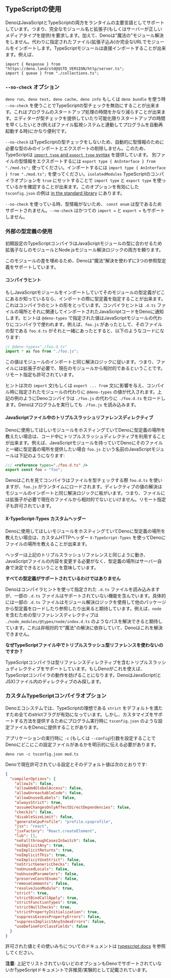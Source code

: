 <!-- ## Using TypeScript -->
## TypeScriptの使用

<!-- TODO(lucacasonato): text on 'just import .ts' -->

<!--
Deno supports both JavaScript and TypeScript as first class languages at
runtime. This means it requires fully qualified module names, including the
extension (or a server providing the correct media type). In addition, Deno has
no "magical" module resolution. Instead, imported modules are specified as files
(including extensions) or fully qualified URL imports. Typescript modules can be
directly imported. E.g.
-->
DenoはJavaScriptとTypeScriptの両方をランタイムの主要言語としてサポートしています。つまり、完全なモジュール名と拡張子(もしくはサーバーが正しいメディアタイプを提供)を要求します。加えて、Denoは"魔法の"モジュール解決をしません。代わりに指定されたファイル(拡張子込み)か完全なURLでモジュールをインポートします。TypeScriptモジュールは直接インポートすることが出来ます。例えば、

```
import { Response } from "https://deno.land/std@$STD_VERSION/http/server.ts";
import { queue } from "./collections.ts";
```

<!-- ### `--no-check` option -->
### `--no-check` オプション

<!--
When using `deno run`, `deno test`, `deno cache`,`deno info`, or `deno bundle`
you can specify the `--no-check` flag to disable TypeScript type checking. This
can significantly reduce the time that program startup takes. This can be very
useful when type checking is provided by your editor and you want startup time
to be as fast as possible (for example when restarting the program automatically
with a file watcher).
-->
`deno run`、`deno test`、`deno cache`、`deno info` もしくは `deno bundle` を使う時 `--no-check` を使うことでTypeScriptの型チェックを無効にすることが出来ます。これはプログラムのスタートアップ処理の時間をかなり減らすことが出来ます。エディターが型チェックを提供していたり可能化限りスタートアップの時間を早くしたいとき(例えばファイル監視システムと連動してプログラムを自動再起動する時)にかなり便利です。

<!--
Because `--no-check` does not do TypeScript type checking we can not
automatically remove type only imports and exports as this would require type
information. For this purpose TypeScript provides the
[`import type` and `export type` syntax](https://www.typescriptlang.org/docs/handbook/release-notes/typescript-3-8.html#type-only-imports-and-exports).
To export a type in a different file use
`export type { AnInterface } from "./mod.ts";`. To import a type use
`import type { AnInterface } from "./mod.ts";`. You can check that you are using
`import type` and `export type` where necessary by setting the `isolatedModules`
TypeScript compiler option to `true`. You can see an example `tsconfig.json`
with this option
[in the standard library](https://github.com/denoland/deno/blob/master/std/tsconfig_test.json).
-->
`--no-check` はTypeScriptの型チェックをしないため、自動的に型情報のために必要な型のみのインポートとエクスポートの削除しません。このため、TypeScriptは [`import type` and `export type` syntax](https://www.typescriptlang.org/docs/handbook/release-notes/typescript-3-8.html#type-only-imports-and-exports) を提供しています。
別ファイルの型情報をエクスポートするには `export type { AnInterface } from "./mod.ts";` 使ってください。インポートするには `import type { AnInterface } from "./mod.ts";` を使ってください。`isolatedModules` TypeScriptのコンパイラオプションを `true` にセットすることで `import type` と `export type` を使っているかを確認することが出来ます。このオプションを有効にした `tsconfig.json` の例は [in the standard library](https://github.com/denoland/deno/blob/master/std/tsconfig_test.json) にあります。

<!--
Because there is no type information when using `--no-check`, `const enum` is
not supported because it is type-directed. `--no-check` also does not support
the legacy `import =` and `export =` syntax.
-->
`--no-check` を使っている時、型情報がないため、 `const enum` は型であるためサポートされません。`--no-check` はかつての `import =` と `export =` もサポートしません。

<!-- ### Using external type definitions -->
### 外部の型定義の使用

<!--
The out of the box TypeScript compiler though relies on both extension-less
modules and the Node.js module resolution logic to apply types to JavaScript
modules.
-->
初期設定のTypeScriptコンパイラはJavaScriptモジュールの型に合わせるため拡張子なしのモジュールとNode.jsモジュール解決ロジックの両方を頼ります。

<!--
In order to bridge this gap, Deno supports three ways of referencing type
definition files without having to resort to "magic" resolution.
-->
このモジュールの差を埋めるため、Denoは"魔法"解決を使わずに3つの参照型定義をサポートしています。

<!-- #### Compiler hint -->
#### コンパイラヒント

<!--
If you are importing a JavaScript module, and you know where the type definition
for that module is located, you can specify the type definition at import. This
takes the form of a compiler hint. Compiler hints inform Deno the location of
`.d.ts` files and the JavaScript code that is imported that they relate to. The
hint is `@deno-types` and when specified the value will be used in the compiler
instead of the JavaScript module. For example, if you had `foo.js`, but you know
that alongside of it was `foo.d.ts` which was the types for the file, the code
would look like this:
-->
もしJavaScriptモジュールをインポートしていてそのモジュールの型定義がどこにあるか知っているなら、インポートの際に型定義を指定することが出来ます。これはコンパイラのヒントの形をとっています。コンパイラヒントは `.d.ts` ファイルの場所とそれに関連してインポートされたJavaScriptコードをDenoに通知します。ヒントは `@deno-types` で指定された値はJavaScriptモジュールの代わりにコンパイラで使われます。例えば、`foo.js` があったとして、そのファイルの型である `foo.d.ts` がそれと一緒にあったとすると、以下のようなコードになります:

```ts
// @deno-types="./foo.d.ts"
import * as foo from "./foo.js";
```

<!--
The value follows the same resolution logic as importing a module, meaning the
file needs to have an extension and is relative to the current module. Remote
specifiers are also allowed.
-->
この値はモジュールのインポートと同じ解決ロジックに従います。つまり、ファイルには拡張子が必要で、現在のモジュールから相対的であるということです。リモート指定も許可されています。

<!--
The hint affects the next `import` statement (or `export ... from` statement)
where the value of the `@deno-types` will be substituted at compile time instead
of the specified module. Like in the above example, the Deno compiler will load
`./foo.d.ts` instead of `./foo.js`. Deno will still load `./foo.js` when it runs
the program.
-->
ヒントは次の `import` 文(もしくは `export ... from` 文)に影響を与え、コンパイル時に指定されたモジュールの代わりに `@deno-types` の値が代入されます。上記の例のようにDenoコンパイラは `./foo.js` の代わりに `./foo.d.ts` をロードします。Denoはプログラムを実行しても `./foo.js` を読み込みます。

<!-- #### Triple-slash reference directive in JavaScript files -->
#### JavaScriptファイル中のトリプルスラッシュリファレンスディレクティブ

<!--
If you are hosting modules which you want to be consumed by Deno, and you want
to inform Deno about the location of the type definitions, you can utilize a
triple-slash directive in the actual code. For example, if you have a JavaScript
module and you would like to provide Deno with the location of the type
definition which happens to be alongside that file, your JavaScript module named
`foo.js` might look like this:
-->
Denoに使用してほしいモジュールをホスティングていてDenoに型定義の場所を教えたい場合は、コード中にトリプルスラッシュディレクティブを利用することが出来ます。例えば、JavaScriptモジュールを持っていてDenoにそのファイルと一緒に型定義の場所を提供したい場合 `foo.js` という名前のJavaScriptモジュールは下記のようになります:

```js
/// <reference types="./foo.d.ts" />
export const foo = "foo";
```

<!--
Deno will see this, and the compiler will use `foo.d.ts` when type checking the
file, though `foo.js` will be loaded at runtime. The resolution of the value of
the directive follows the same resolution logic as importing a module, meaning
the file needs to have an extension and is relative to the current file. Remote
specifiers are also allowed.
-->
Denoはこれを見てコンパイラはファイルを型チェックする際 `foo.d.ts` を使いますが、`foo.js` がランタイムにロードされます。ディレクティブの値の解決はモジュールのインポートと同じ解決ロジックに板がいます。つまり、ファイルには拡張子が必要で現在のファイルから相対的でないといけません。リモート指定子も許可されています。

<!-- #### X-TypeScript-Types custom header -->
#### X-TypeScript-Types カスタムヘッダー

<!--
If you are hosting modules which you want to be consumed by Deno, and you want
to inform Deno the location of the type definitions, you can use a custom HTTP
header of `X-TypeScript-Types` to inform Deno of the location of that file.
-->
Denoに使用してほしいモジュールをホスティングていてDenoに型定義の場所を教えたい場合は、カスタムHTTPヘッダー `X-TypeScript-Types` を使ってDenoにファイルの場所を教えることが出来ます。

<!--
The header works in the same way as the triple-slash reference mentioned above,
it just means that the content of the JavaScript file itself does not need to be
modified, and the location of the type definitions can be determined by the
server itself.
-->
ヘッダーは上記のトリプルスラッシュリファレンスと同じように動き、JavaScriptファイルの内容を変更する必要がなく、型定義の場所はサーバー自身で決定できるということを意味しています。

<!-- **Not all type definitions are supported.** -->
**すべての型定義がサポートされているわけではありません**

<!--
Deno will use the compiler hint to load the indicated `.d.ts` files, but some
`.d.ts` files contain unsupported features. Specifically, some `.d.ts` files
expect to be able to load or reference type definitions from other packages
using the module resolution logic. For example a type reference directive to
include `node`, expecting to resolve to some path like
`./node_modules/@types/node/index.d.ts`. Since this depends on non-relative
"magical" resolution, Deno cannot resolve this.
-->
Denoはコンパイラヒントを使って指定された `.d.ts` ファイルを読み込みますが、一部の `.d.ts` ファイルはサポートされていない機能を含んでいます。具体的には一部の `.d.ts` ファイルはモジュール解決ロジックを使用して他のパッケージから型定義をロードしたり参照したり出来ると期待しています。例えば、`node` を含むための型リファレンスディレクティブは `./node_modules/@types/node/index.d.ts` のようなパスを解決できると期待しています。これは非相対的で"魔法"の解決に依存していて、Denoはこれを解決できません。

<!-- **Why not use the triple-slash type reference in TypeScript files?** -->
**なぜTypeScriptファイル中でトリプルスラッシュ型リファレンスを使わないのですか？**

<!--
The TypeScript compiler supports triple-slash directives, including a type
reference directive. If Deno used this, it would interfere with the behavior of
the TypeScript compiler. Deno only looks for the directive in JavaScript (and
JSX) files.
-->
TypeScriptコンパイラは型リファレンスディレクティブを含むトリプルスラッシュディレクティブをサポートしています。もしDenoがこれを使えば、TypeScriptコンパイラの動作を妨げることになります。DenoはJavaScript(とJSX)ファイル内のディレクティブのみ探します。

<!-- ### Custom TypeScript Compiler Options -->
### カスタムTypeScriptコンパイラオプション

<!--
In the Deno ecosystem, all strict flags are enabled in order to comply with
TypeScript's ideal of being `strict` by default. However, in order to provide a
way to support customization a configuration file such as `tsconfig.json` might
be provided to Deno on program execution.
-->
Denoエコシステムでは、TypeScriptの理想である `strict` をデフォルトを満たすため全てのstrictフラグが有効になっています。しかし、カスタマイズをサポートする方法を提供するためにプログラム実行時に `tsconfig.json` のような設定ファイルをDenoに提供することがあります。

<!--
You need to explicitly tell Deno where to look for this configuration by setting
the `-c` (or `--config`) argument when executing your application.
-->
アプリケーションの実行時に `-c` (もしくは `--config`)引数を設定することでDenoにどこにこの設定ファイルがあるかを明示的に伝える必要があります。

```shell
deno run -c tsconfig.json mod.ts
```

<!-- Following are the currently allowed settings and their default values in Deno: -->
Denoで現在許可されている設定とそのデフォルト値は次のとおりです:

```json
{
  "compilerOptions": {
    "allowJs": false,
    "allowUmdGlobalAccess": false,
    "allowUnreachableCode": false,
    "allowUnusedLabels": false,
    "alwaysStrict": true,
    "assumeChangesOnlyAffectDirectDependencies": false,
    "checkJs": false,
    "disableSizeLimit": false,
    "generateCpuProfile": "profile.cpuprofile",
    "jsx": "react",
    "jsxFactory": "React.createElement",
    "lib": [],
    "noFallthroughCasesInSwitch": false,
    "noImplicitAny": true,
    "noImplicitReturns": true,
    "noImplicitThis": true,
    "noImplicitUseStrict": false,
    "noStrictGenericChecks": false,
    "noUnusedLocals": false,
    "noUnusedParameters": false,
    "preserveConstEnums": false,
    "removeComments": false,
    "resolveJsonModule": true,
    "strict": true,
    "strictBindCallApply": true,
    "strictFunctionTypes": true,
    "strictNullChecks": true,
    "strictPropertyInitialization": true,
    "suppressExcessPropertyErrors": false,
    "suppressImplicitAnyIndexErrors": false,
    "useDefineForClassFields": false
  }
}
```

<!--
For documentation on allowed values and use cases please visit the
[typescript docs](https://www.typescriptlang.org/docs/handbook/compiler-options.html).
-->
許可された値とその使いみちについてのドキュメントは [typescript docs](https://www.typescriptlang.org/docs/handbook/compiler-options.html) を参照してください。

<!--
**Note**: Any options not listed above are either not supported by Deno or are
listed as deprecated/experimental in the TypeScript documentation.
-->
**注意**: 上記でリストされていないどのオプションもDenoでサポートされていないかTypeScriptドキュメントで非推奨/実験的として記載されています。
